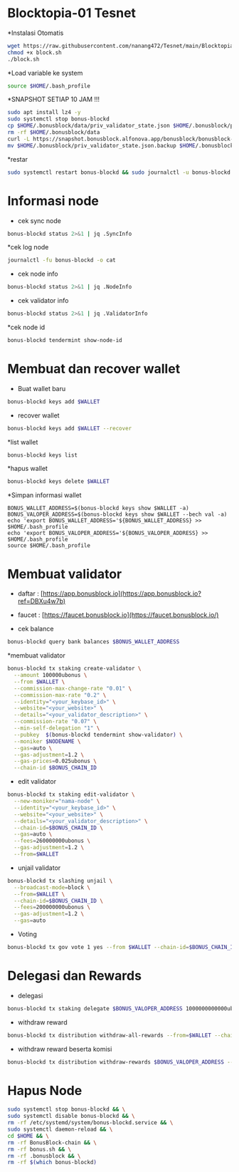 
# Blocktopia-01 Tesnet


*Instalasi Otomatis
```bash
wget https://raw.githubusercontent.com/nanang472/Tesnet/main/Blocktopia-01/block.sh
chmod +x block.sh
./block.sh
```

*Load variable ke system
```bash
source $HOME/.bash_profile
```

*SNAPSHOT SETIAP 10 JAM !!!
```bash
sudo apt install lz4 -y
sudo systemctl stop bonus-blockd
cp $HOME/.bonusblock/data/priv_validator_state.json $HOME/.bonusblock/priv_validator_state.json.backup
rm -rf $HOME/.bonusblock/data
curl -L https://snapshot.bonusblock.alfonova.app/bonusblock/bonusblock-snapshot-20230320.tar.lz4 | lz4 -dc - | tar -xf - -C $HOME/.bonusblock
mv $HOME/.bonusblock/priv_validator_state.json.backup $HOME/.bonusblock/data/priv_validator_state.json
```
*restar 
```bash
sudo systemctl restart bonus-blockd && sudo journalctl -u bonus-blockd -f --no-hostname -o cat
```

# Informasi node

* cek sync node
```bash
bonus-blockd status 2>&1 | jq .SyncInfo
```

*cek log node
```bash
journalctl -fu bonus-blockd -o cat
```

* cek node info
```bash
bonus-blockd status 2>&1 | jq .NodeInfo
```

* cek validator info
```bash
bonus-blockd status 2>&1 | jq .ValidatorInfo
```

*cek node id
```bash
bonus-blockd tendermint show-node-id
```

# Membuat dan recover wallet

* Buat wallet baru
```bash
bonus-blockd keys add $WALLET
```

* recover wallet
```bash
bonus-blockd keys add $WALLET --recover
```

*list wallet
```bash
bonus-blockd keys list
```

*hapus wallet
```bash
bonus-blockd keys delete $WALLET
```

*Simpan informasi wallet
```
BONUS_WALLET_ADDRESS=$(bonus-blockd keys show $WALLET -a)
BONUS_VALOPER_ADDRESS=$(bonus-blockd keys show $WALLET --bech val -a)
echo 'export BONUS_WALLET_ADDRESS='${BONUS_WALLET_ADDRESS} >> $HOME/.bash_profile
echo 'export BONUS_VALOPER_ADDRESS='${BONUS_VALOPER_ADDRESS} >> $HOME/.bash_profile
source $HOME/.bash_profile
```

# Membuat validator

* daftar : [https://app.bonusblock.io](https://app.bonusblock.io?ref=DBXu4w7b)
* faucet : [https://faucet.bonusblock.io](https://faucet.bonusblock.io/)

* cek balance
```bash
bonus-blockd query bank balances $BONUS_WALLET_ADDRESS
```

*membuat validator
```bash
bonus-blockd tx staking create-validator \
  --amount 100000ubonus \
  --from $WALLET \
  --commission-max-change-rate "0.01" \
  --commission-max-rate "0.2" \
  --identity="<your_keybase_id>" \
  --website="<your_website>" \
  --details="<your_validator_description>" \
  --commission-rate "0.07" \
  --min-self-delegation "1" \
  --pubkey  $(bonus-blockd tendermint show-validator) \
  --moniker $NODENAME \
  --gas=auto \
  --gas-adjustment=1.2 \
  --gas-prices=0.025ubonus \
  --chain-id $BONUS_CHAIN_ID
```

* edit validator
```bash
bonus-blockd tx staking edit-validator \
  --new-moniker="nama-node" \
  --identity="<your_keybase_id>" \
  --website="<your_website>" \
  --details="<your_validator_description>" \
  --chain-id=$BONUS_CHAIN_ID \
  --gas=auto \
  --fees=260000000ubonus \
  --gas-adjustment=1.2 \
  --from=$WALLET
```

* unjail validator
```bash
bonus-blockd tx slashing unjail \
  --broadcast-mode=block \
  --from=$WALLET \
  --chain-id=$BONUS_CHAIN_ID \
  --fees=200000000ubonus \
  --gas-adjustment=1.2 \
  --gas=auto
```

* Voting
```bash
bonus-blockd tx gov vote 1 yes --from $WALLET --chain-id=$BONUS_CHAIN_ID --gas=auto --fees=2500000ubonus
```

# Delegasi dan Rewards

* delegasi
```bash
bonus-blockd tx staking delegate $BONUS_VALOPER_ADDRESS 1000000000000ubonus --from=$WALLET --chain-id=$BONUS_CHAIN_ID --gas=auto --fees=250000ubonus
```

* withdraw reward
```bash
bonus-blockd tx distribution withdraw-all-rewards --from=$WALLET --chain-id=$BONUS_CHAIN_ID --gas=auto --fees=2500000ubonus
```

* withdraw reward beserta komisi
```bash
bonus-blockd tx distribution withdraw-rewards $BONUS_VALOPER_ADDRESS --from=$WALLET --commission --chain-id=$BONUS_CHAIN_ID --gas=auto --fees=2500000ubonus
```

# Hapus Node
```bash
sudo systemctl stop bonus-blockd && \
sudo systemctl disable bonus-blockd && \
rm -rf /etc/systemd/system/bonus-blockd.service && \
sudo systemctl daemon-reload && \
cd $HOME && \
rm -rf BonusBlock-chain && \
rm -rf bonus.sh && \
rm -rf .bonusblock && \
rm -rf $(which bonus-blockd)
```
